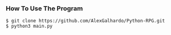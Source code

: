 ### How To Use The Program

    $ git clone https://github.com/AlexGalhardo/Python-RPG.git
    $ python3 main.py

